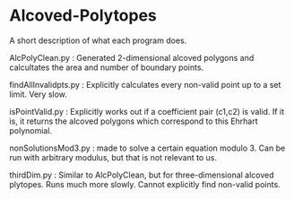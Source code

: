 # Alcoved-Polytopes

A short description of what each program does.

AlcPolyClean.py : Generated 2-dimensional alcoved polygons and calcultates the area and number of boundary points.

findAllInvalidpts.py : Explicitly calculates every non-valid point up to a set limit. Very slow.

isPointValid.py : Explicitly works out if a coefficient pair (c1,c2) is valid. If it is, it returns the alcoved polygons which correspond to this Ehrhart polynomial.

nonSolutionsMod3.py : made to solve a certain equation modulo 3. Can be run with arbitrary modulus, but that is not relevant to us.

thirdDim.py : Similar to AlcPolyClean, but for three-dimensional alcoved plytopes. Runs much more slowly. Cannot explicitly find non-valid points.
